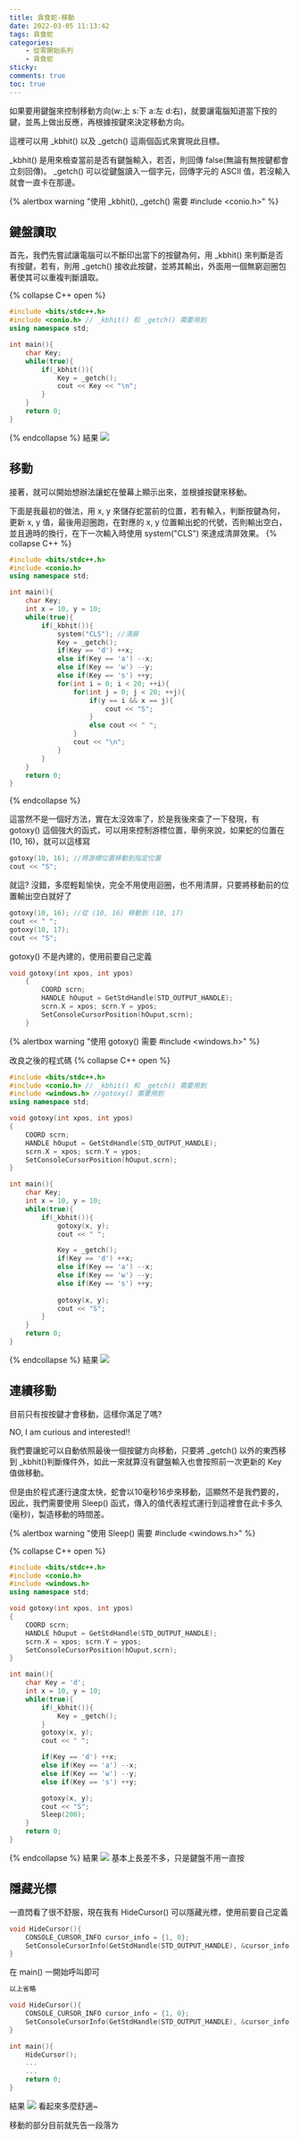 ```yaml
---
title: 貪食蛇-移動
date: 2022-03-05 11:13:42
tags: 貪食蛇
categories: 
    - 從零開始系列
    - 貪食蛇
sticky: 
comments: true
toc: true
---
```

如果要用鍵盤來控制移動方向(w:上 s:下 a:左 d:右)，就要讓電腦知道當下按的鍵，並馬上做出反應，再根據按鍵來決定移動方向。

這裡可以用 _kbhit() 以及 _getch() 這兩個函式來實現此目標。

_kbhit() 是用來檢查當前是否有鍵盤輸入，若否，則回傳 false(無論有無按鍵都會立刻回傳)。
_getch() 可以從鍵盤讀入一個字元，回傳字元的 ASCII 值，若沒輸入就會一直卡在那邊。

{% alertbox warning "使用 _kbhit(), _getch() 需要 #include <conio.h>" %}
## 鍵盤讀取
首先，我們先嘗試讓電腦可以不斷印出當下的按鍵為何，用 _kbhit() 來判斷是否有按鍵，若有，則用 _getch() 接收此按鍵，並將其輸出，外面用一個無窮迴圈包著使其可以重複判斷讀取。

{% collapse C++ open %}
```cpp
#include <bits/stdc++.h>
#include <conio.h> // _kbhit() 和 _getch() 需要用到
using namespace std;

int main(){
    char Key;
    while(true){
        if(_kbhit()){
            Key = _getch();
            cout << Key << "\n";
        }
    }
    return 0;
}
```
{% endcollapse %}
結果
<img src="https://raw.githubusercontent.com/XChiChiX/images/main/img/鍵盤讀取.gif"/>

## 移動
接著，就可以開始想辦法讓蛇在螢幕上顯示出來，並根據按鍵來移動。

下面是我最初的做法，用 x, y 來儲存蛇當前的位置，若有輸入，判斷按鍵為何，更新 x, y 值，最後用迴圈跑，在對應的 x, y 位置輸出蛇的代號，否則輸出空白，並且適時的換行，在下一次輸入時使用 system("CLS") 來達成清屏效果。
{% collapse C++ %}
```cpp
#include <bits/stdc++.h>
#include <conio.h>
using namespace std;

int main(){
    char Key;
    int x = 10, y = 10;
    while(true){
        if(_kbhit()){
            system("CLS"); //清屏
            Key = _getch();
            if(Key == 'd') ++x;
            else if(Key == 'a') --x;
            else if(Key == 'w') --y;
            else if(Key == 's') ++y;
            for(int i = 0; i < 20; ++i){
                for(int j = 0; j < 20; ++j){
                    if(y == i && x == j){
                        cout << "S";
                    }
                    else cout << " ";
                }
                cout << "\n";
            }
        }
    }
    return 0;
}
```
{% endcollapse %}

這當然不是一個好方法，實在太沒效率了，於是我後來查了一下發現，有 gotoxy() 這個強大的函式，可以用來控制游標位置，舉例來說，如果蛇的位置在 (10, 16)，就可以這樣寫
```cpp
gotoxy(10, 16); //將游標位置移動到指定位置
cout << "S";
```
就這?
沒錯，多麼輕鬆愉快，完全不用使用迴圈，也不用清屏，只要將移動前的位置輸出空白就好了
```cpp
gotoxy(10, 16); //從 (10, 16) 移動到 (10, 17)
cout << " ";
gotoxy(10, 17);
cout << "S";
```
gotoxy() 不是內建的，使用前要自己定義
```cpp
void gotoxy(int xpos, int ypos)
    {
        COORD scrn;
        HANDLE hOuput = GetStdHandle(STD_OUTPUT_HANDLE);
        scrn.X = xpos; scrn.Y = ypos;
        SetConsoleCursorPosition(hOuput,scrn);
    }
```
{% alertbox warning "使用 gotoxy() 需要 #include <windows.h>" %}

改良之後的程式碼
{% collapse C++ open %}
```cpp
#include <bits/stdc++.h>
#include <conio.h> // _kbhit() 和 _getch() 需要用到
#include <windows.h> //gotoxy() 需要用到
using namespace std;

void gotoxy(int xpos, int ypos)
{
    COORD scrn;
    HANDLE hOuput = GetStdHandle(STD_OUTPUT_HANDLE);
    scrn.X = xpos; scrn.Y = ypos;
    SetConsoleCursorPosition(hOuput,scrn);
}

int main(){
    char Key;
    int x = 10, y = 10;
    while(true){
        if(_kbhit()){
            gotoxy(x, y);
            cout << " ";

            Key = _getch();
            if(Key == 'd') ++x;
            else if(Key == 'a') --x;
            else if(Key == 'w') --y;
            else if(Key == 's') ++y;
            
            gotoxy(x, y);
            cout << "S";
        }
    }
    return 0;
}
```
{% endcollapse %}
結果
<img src="https://raw.githubusercontent.com/XChiChiX/images/main/img/移動.gif"/>

## 連續移動
目前只有按按鍵才會移動，這樣你滿足了嗎?

NO, I am curious and interested!!

我們要讓蛇可以自動依照最後一個按鍵方向移動，只要將 _getch() 以外的東西移到 _kbhit()判斷條件外，如此一來就算沒有鍵盤輸入也會按照前一次更新的 Key 值做移動。

但是由於程式運行速度太快，蛇會以10毫秒16步來移動，這顯然不是我們要的，因此，我們需要使用 Sleep() 函式，傳入的值代表程式運行到這裡會在此卡多久(毫秒)，製造移動的時間差。

{% alertbox warning "使用 Sleep() 需要 #include <windows.h>" %}

{% collapse C++ open %}
```cpp
#include <bits/stdc++.h>
#include <conio.h>
#include <windows.h>
using namespace std;

void gotoxy(int xpos, int ypos)
{
    COORD scrn;
    HANDLE hOuput = GetStdHandle(STD_OUTPUT_HANDLE);
    scrn.X = xpos; scrn.Y = ypos;
    SetConsoleCursorPosition(hOuput,scrn);
}

int main(){
    char Key = 'd';
    int x = 10, y = 10;
    while(true){
        if(_kbhit()){
            Key = _getch();
        }
        gotoxy(x, y);
        cout << " ";

        if(Key == 'd') ++x;
        else if(Key == 'a') --x;
        else if(Key == 'w') --y;
        else if(Key == 's') ++y;

        gotoxy(x, y);
        cout << "S";
        Sleep(200);
    }
    return 0;
}
```
{% endcollapse %}
結果
<img src="https://raw.githubusercontent.com/XChiChiX/images/main/img/連續移動.gif"/>
基本上長差不多，只是鍵盤不用一直按

## 隱藏光標
一直閃看了很不舒服，現在我有 HideCursor() 可以隱藏光標，使用前要自己定義
```cpp
void HideCursor(){
    CONSOLE_CURSOR_INFO cursor_info = {1, 0};
    SetConsoleCursorInfo(GetStdHandle(STD_OUTPUT_HANDLE), &cursor_info);
}
```
在 main() 一開始呼叫即可
```cpp
以上省略

void HideCursor(){
    CONSOLE_CURSOR_INFO cursor_info = {1, 0};
    SetConsoleCursorInfo(GetStdHandle(STD_OUTPUT_HANDLE), &cursor_info);
}

int main(){
    HideCursor();
    ...
    ...
    return 0;
}
```
結果
<img src="https://raw.githubusercontent.com/XChiChiX/images/main/img/連續移動-無光標.gif"/>
看起來多麼舒適~

移動的部分目前就先告一段落ㄌ